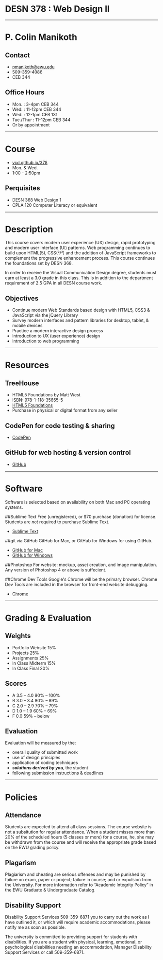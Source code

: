 # DESN 378 : Web Design II

---

# P. Colin Manikoth	

## Contact
* pmanikoth@ewu.edu
* 509-359-4086
* CEB 344

## Office Hours
* Mon. : 3-4pm CEB 344
* Wed. : 11-12pm CEB 344 
* Wed. : 12-1pm CEB 131
* Tue./Thur : 11-12pm CEB 344
* Or by appointment

---

# Course

* [vcd.github.io/378](http://vcd.github.io/378)
* Mon. & Wed.
* 1:00 - 2:50pm


## Perquisites
  - DESN 368 Web Design 1
  - CPLA 120 Computer Literacy or equivalent

---

# Description
This course covers modern user experience (UX) design, rapid prototyping and modern user interface 
(UI) patterns. Web programming continues to build upon HTML(5), CSS(²/³) and the addition of JavaScript frameworks to complement the progressive enhancement process. This course continues the foundations set by DESN 368.

In order to receive the Visual Communication Design degree, students must earn at least a 3.0 grade in this class. This is in addition to the department requirement of 2.5 GPA in all DESN course work.

## Objectives
* Continue modern Web Standards based design with HTML5, CSS3 & JavaScript via the jQuery Library
* Survey modern interfaces and pattern libraries for desktop, tablet, & mobile devices
* Practice a modern interactive design process
* Introduction to UX (user experience) design
* Introduction to web programming

---

# Resources

## TreeHouse

* HTML5 Foundations by Matt West
* ISBN: 978-1-118-35655-5
* [HTML5 Foundations](http://html5foundations.com/) 
* Purchase in physical or digital format from any seller

## CodePen for code testing & sharing
  - [CodePen](http://codepen.io)

## GitHub for web hosting & version control
 - [GitHub](http://github.com)

---

# Software
Software is selected based on availability on both Mac and PC operating systems. 

##Sublime Text
Free (unregistered), or $70 purchase (donation) for license. Students are _not_ required to purchase Sublime Text. 

* [Sublime Text](http://www.sublimetext.com)

##git via GitHub
GitHub for Mac, or GitHub for Windows for using GitHub. 

* [GitHub for Mac](http://mac.github.com/)
* [GitHub for Windows](http://windows.github.com/)

##Photoshop
For website: mockup, asset creation, and image manipulation. Any version of Photoshop 4 or above is suffecient. 

##Chrome Dev Tools
Google's Chrome will be the primary browser. Chrome Dev Tools are included in the browser for front-end website debugging. 

* [Chrome](https://www.google.com/intl/en/chrome/browser)

---

# Grading & Evaluation

## Weights
* Portfolio Website	15%
* Projects			25%
* Assignments		25%
* In Class Midterm	15%
* In Class Final  	20%

## Scores
* A	3.5 – 4.0	90% – 100% 
* B	3.0 – 3.4 	80% – 89%
* C	2.0 – 2.9	70% – 79%
* D	1.0 – 1.9	60% – 69%
* F	0.0			59% – below

## Evaluation

Evaluation will be measured by the:
* overall quality of submitted work
* use of design principles 
* application of coding techniques
* _**solutions derived by you**_, the student 
* following submission instructions & deadlines

---

# Policies

## Attendance

Students are expected to attend all class sessions. The course website is not a subsitution for regular attendance. When a student misses more than 20% of the scheduled hours (5 classes or more) for a course, he, she may be withdrawn from the course and will receive the appropriate grade based on the EWU grading policy.

## Plagarism

Plagiarism and cheating are serious offenses and may be punished by failure on exam, paper or project; failure in course; and or expulsion from the University. For more information refer to “Academic Integrity Policy” in the EWU Graduate & Undergraduate Catalog. 

## Disability Support

Disability Support Services 509-359-6871  you to carry out the work as I have outlined it, or which will require academic accommodations, please notify me as soon as possible.

The university is committed to providing support for students with disabilities. If you are a student with physical, learning, emotional, or psychological disabilities needing an accommodation, Manager Disability Support Services or call 509-359-6871.
